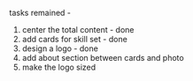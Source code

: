 tasks remained - 
1. center the total content - done
2. add cards for skill set - done
3. design a logo - done
4. add about section between cards and photo
5. make the logo sized 